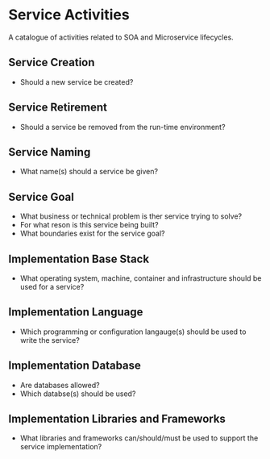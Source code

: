 # Service Activities

A catalogue of activities related to SOA and Microservice lifecycles.

## Service Creation
* Should a new service be created?

## Service Retirement
* Should a service be removed from the run-time environment?

## Service Naming
* What name(s) should a service be given?

## Service Goal
* What business or technical problem is ther service trying to solve? 
* For what reson is this service being built?
* What boundaries exist for the service goal?

## Implementation Base Stack
* What operating system, machine, container and infrastructure should be used for a service?

## Implementation Language
* Which programming or configuration langauge(s) should be used to write the service?

## Implementation Database
* Are databases allowed?
* Which databse(s) should be used?

## Implementation Libraries and Frameworks
* What libraries and frameworks can/should/must be used to support the service implementation?


